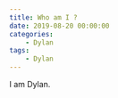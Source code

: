 ```yaml
---
title: Who am I ?
date: 2019-08-20 00:00:00
categories: 
    - Dylan
tags: 
    - Dylan
---
```


I am Dylan.